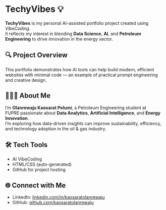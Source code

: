 # TechyVibes 💡

**TechyVibes** is my personal AI-assisted portfolio project created using *VibeCoding*.  
It reflects my interest in blending **Data Science**, **AI**, and **Petroleum Engineering** to drive innovation in the energy sector.

## 🔍 Project Overview
This portfolio demonstrates how AI tools can help build modern, efficient websites with minimal code — an example of practical prompt engineering and creative design.

## 👩🏽‍💻 About Me
I’m **Olanrewaju Kaosarat Pelumi**, a Petroleum Engineering student at FUPRE passionate about **Data Analytics**, **Artificial Intelligence**, and **Energy Innovation**.  
I’m exploring how data-driven insights can improve sustainability, efficiency, and technology adoption in the oil & gas industry.

## 🛠️ Tech Tools
- AI VibeCoding
- HTML/CSS (auto-generated)
- GitHub for project hosting

## 🌐 Connect with Me
- LinkedIn: [linkedin.com/in/kaosaratolanrewaju](https://linkedin.com/in/kaosaratolanrewaju)
- GitHub: [github.com/kaosaratolanrewaju](https://github.com/kaosaratolanrewaju)
